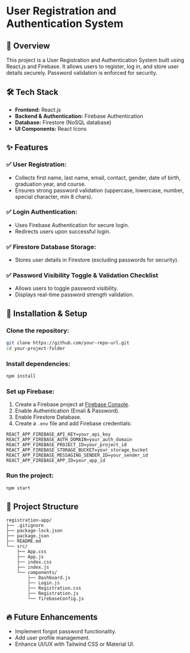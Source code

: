# User Registration and Authentication System

## 📌 Overview
This project is a User Registration and Authentication System built using React.js and Firebase. It allows users to register, log in, and store user details securely. Password validation is enforced for security.

## 🛠️ Tech Stack
- **Frontend:** React.js
- **Backend & Authentication:** Firebase Authentication
- **Database:** Firestore (NoSQL database)
- **UI Components:** React Icons

## ✨ Features

### ✅ User Registration:
- Collects first name, last name, email, contact, gender, date of birth, graduation year, and course.
- Ensures strong password validation (uppercase, lowercase, number, special character, min 8 chars).

### ✅ Login Authentication:
- Uses Firebase Authentication for secure login.
- Redirects users upon successful login.

### ✅ Firestore Database Storage:
- Stores user details in Firestore (excluding passwords for security).

### ✅ Password Visibility Toggle & Validation Checklist
- Allows users to toggle password visibility.
- Displays real-time password strength validation.

## 🚀 Installation & Setup

### Clone the repository:
```sh
git clone https://github.com/your-repo-url.git
cd your-project-folder
```

### Install dependencies:
```sh
npm install
```

### Set up Firebase:
1. Create a Firebase project at [Firebase Console](https://console.firebase.google.com/).
2. Enable Authentication (Email & Password).
3. Enable Firestore Database.
4. Create a `.env` file and add Firebase credentials:
```env
REACT_APP_FIREBASE_API_KEY=your_api_key
REACT_APP_FIREBASE_AUTH_DOMAIN=your_auth_domain
REACT_APP_FIREBASE_PROJECT_ID=your_project_id
REACT_APP_FIREBASE_STORAGE_BUCKET=your_storage_bucket
REACT_APP_FIREBASE_MESSAGING_SENDER_ID=your_sender_id
REACT_APP_FIREBASE_APP_ID=your_app_id
```

### Run the project:
```sh
npm start
```

## 📂 Project Structure
```
registration-app/
├── .gitignore
├── package-lock.json
├── package.json
├── README.md
└── src/
    ├── App.css
    ├── App.js
    ├── index.css
    ├── index.js
    └── components/
        ├── Dashboard.js
        ├── Login.js
        ├── Registration.css
        ├── Registration.js
        └── firebaseConfig.js
```

## 🔥 Future Enhancements
- Implement forgot password functionality.
- Add user profile management.
- Enhance UI/UX with Tailwind CSS or Material UI.

